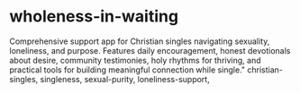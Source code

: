 # wholeness-in-waiting
Comprehensive support app for Christian singles navigating sexuality, loneliness, and purpose. Features daily encouragement, honest devotionals about desire, community testimonies, holy rhythms for thriving, and practical tools for building meaningful connection while single." christian-singles, singleness, sexual-purity, loneliness-support,
